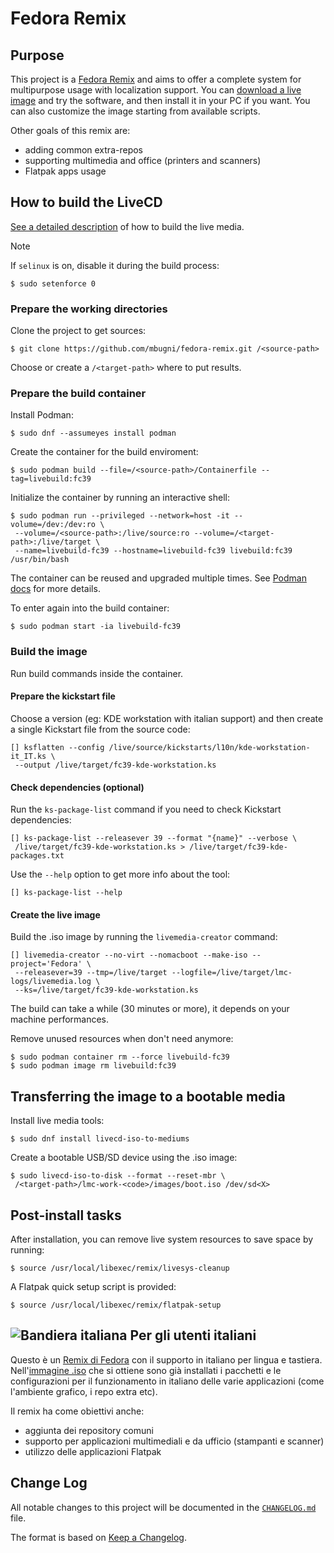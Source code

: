 # Fedora Remix

## Purpose
This project is a [Fedora Remix][01] and aims to offer a complete system for multipurpose usage with localization support. You can [download a live image][02] and try the software, and then install it in your PC if you want.
You can also customize the image starting from available scripts.

Other goals of this remix are:
* adding common extra-repos
* supporting multimedia and office (printers and scanners)
* Flatpak apps usage

## How to build the LiveCD
[See a detailed description][03] of how to build the live media.

> [!NOTE]
>
> If `selinux` is on, disable it during the build process:

```shell
$ sudo setenforce 0
```

### Prepare the working directories
Clone the project to get sources:

```shell
$ git clone https://github.com/mbugni/fedora-remix.git /<source-path>
```

Choose or create a `/<target-path>` where to put results.

### Prepare the build container
Install Podman:

```shell
$ sudo dnf --assumeyes install podman
```

Create the container for the build enviroment:

```shell
$ sudo podman build --file=/<source-path>/Containerfile --tag=livebuild:fc39
```

Initialize the container by running an interactive shell:

```shell
$ sudo podman run --privileged --network=host -it --volume=/dev:/dev:ro \
 --volume=/<source-path>:/live/source:ro --volume=/<target-path>:/live/target \
 --name=livebuild-fc39 --hostname=livebuild-fc39 livebuild:fc39 /usr/bin/bash
```

The container can be reused and upgraded multiple times. See [Podman docs][06] for more details.

To enter again into the build container:

```shell
$ sudo podman start -ia livebuild-fc39
```

### Build the image

Run build commands inside the container.

#### Prepare the kickstart file

Choose a version (eg: KDE workstation with italian support) and then create a single Kickstart file from the source code:

```shell
[] ksflatten --config /live/source/kickstarts/l10n/kde-workstation-it_IT.ks \
 --output /live/target/fc39-kde-workstation.ks
```

#### Check dependencies (optional)
Run the `ks-package-list` command if you need to check Kickstart dependencies:

```shell
[] ks-package-list --releasever 39 --format "{name}" --verbose \
 /live/target/fc39-kde-workstation.ks > /live/target/fc39-kde-packages.txt
```

Use the `--help` option to get more info about the tool:

```shell
[] ks-package-list --help
```

#### Create the live image
Build the .iso image by running the `livemedia-creator` command:

```shell
[] livemedia-creator --no-virt --nomacboot --make-iso --project='Fedora' \
 --releasever=39 --tmp=/live/target --logfile=/live/target/lmc-logs/livemedia.log \
 --ks=/live/target/fc39-kde-workstation.ks
```

The build can take a while (30 minutes or more), it depends on your machine performances.

Remove unused resources when don't need anymore:

```shell
$ sudo podman container rm --force livebuild-fc39
$ sudo podman image rm livebuild:fc39
```

## Transferring the image to a bootable media
Install live media tools:

```shell
$ sudo dnf install livecd-iso-to-mediums
```

Create a bootable USB/SD device using the .iso image:

```shell
$ sudo livecd-iso-to-disk --format --reset-mbr \
 /<target-path>/lmc-work-<code>/images/boot.iso /dev/sd<X>
```

## Post-install tasks
After installation, you can remove live system resources to save space by running:

```shell
$ source /usr/local/libexec/remix/livesys-cleanup
```

A Flatpak quick setup script is provided:

```shell
$ source /usr/local/libexec/remix/flatpak-setup
```

## ![Bandiera italiana][04] Per gli utenti italiani
Questo è un [Remix di Fedora][01] con il supporto in italiano per lingua e tastiera. Nell'[immagine .iso][02] che si ottiene sono già installati i pacchetti e le configurazioni per il funzionamento in italiano delle varie applicazioni (come l'ambiente grafico, i repo extra etc).

Il remix ha come obiettivi anche:
* aggiunta dei repository comuni
* supporto per applicazioni multimediali e da ufficio (stampanti e scanner)
* utilizzo delle applicazioni Flatpak

## Change Log
All notable changes to this project will be documented in the [`CHANGELOG.md`](CHANGELOG.md) file.

The format is based on [Keep a Changelog][05].

[01]: https://fedoraproject.org/wiki/Remix
[02]: https://github.com/mbugni/fedora-remix/releases
[03]: https://weldr.io/lorax/lorax.html
[04]: http://flagpedia.net/data/flags/mini/it.png
[05]: https://keepachangelog.com/
[06]: https://docs.podman.io/